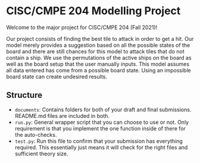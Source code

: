 # CISC/CMPE 204 Modelling Project

Welcome to the major project for CISC/CMPE 204 (Fall 2021)!

Our project consists of finding the best tile to attack in order to get a hit. Our model merely provides a suggestion based on all the possible states of the board and there are still chances for this model to attack tiles that do not contain a ship. We use the permutations of the active ships on the board as well as the board setup that the user manually inputs. This model assumes all data entered has come from a possible board state. Using an impossible board state can create undesired results.

## Structure

* `documents`: Contains folders for both of your draft and final submissions. README.md files are included in both.
* `run.py`: General wrapper script that you can choose to use or not. Only requirement is that you implement the one function inside of there for the auto-checks.
* `test.py`: Run this file to confirm that your submission has everything required. This essentially just means it will check for the right files and sufficient theory size.

